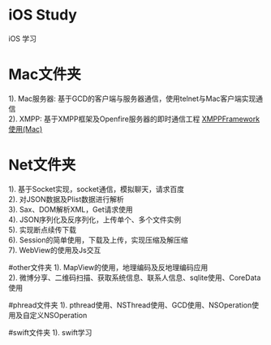 # iOS Study
iOS  学习

# Mac文件夹
1). Mac服务器: 基于GCD的客户端与服务器通信，使用telnet与Mac客户端实现通信<Br/>
2). XMPP: 基于XMPP框架及Openfire服务器的即时通信工程 [XMPPFramework 使用(Mac)](https://www.jianshu.com/p/95f667a97d13)<Br/>

# Net文件夹
1). 基于Socket实现，socket通信，模拟聊天，请求百度<Br/>
2). 对JSON数据及Plist数据进行解析<Br/>
3). Sax、DOM解析XML，Get请求使用<Br/>
4). JSON序列化及反序列化，上传单个、多个文件实例<Br/>
5). 实现断点续传下载<Br/>
6). Session的简单使用，下载及上传，实现压缩及解压缩<Br/>
7). WebView的使用及Js交互<Br/>

#other文件夹
1). MapView的使用，地理编码及反地理编码应用<Br/>
2). 微博分享、二维码扫描、获取系统信息、联系人信息、sqlite使用、CoreData使用<Br/>

#phread文件夹
1). pthread使用、NSThread使用、GCD使用、NSOperation使用及自定义NSOperation<Br/>

#swift文件夹
1). swift学习<Br/>


